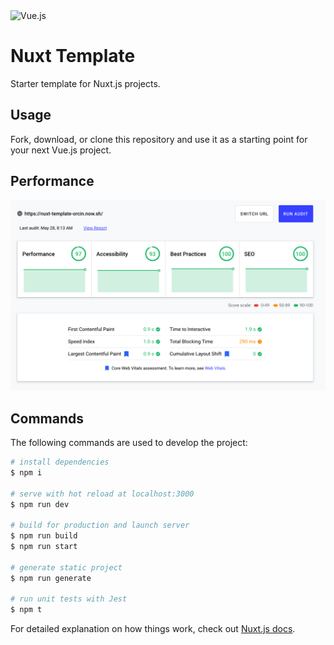 <img src="https://nuxtjs.org/logos/nuxt-icon.png" alt="Vue.js" width="100"/>

# Nuxt Template

Starter template for Nuxt.js projects.

## Usage

Fork, download, or clone this repository and use it as a starting point for your next Vue.js project.

## Performance

![image](./assets/lighthouse-score.png)

## Commands

The following commands are used to develop the project:

```bash
# install dependencies
$ npm i

# serve with hot reload at localhost:3000
$ npm run dev

# build for production and launch server
$ npm run build
$ npm run start

# generate static project
$ npm run generate

# run unit tests with Jest
$ npm t
```

For detailed explanation on how things work, check out [Nuxt.js docs](https://nuxtjs.org).
